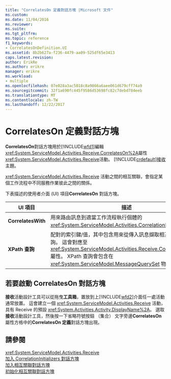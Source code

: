 ```yaml
---
title: "CorrelatesOn 定義對話方塊 |Microsoft 文件"
ms.custom: 
ms.date: 11/04/2016
ms.reviewer: 
ms.suite: 
ms.tgt_pltfrm: 
ms.topic: reference
f1_keywords:
- CorrelatesOnDefinition.UI
ms.assetid: 8b2b627a-f236-4479-aa09-525df65e3413
caps.latest.revision: 
author: ErikRe
ms.author: erikre
manager: erikre
ms.workload:
- multiple
ms.openlocfilehash: 07e028a3ac5018c8a9866a6aee061d679cff74a9
ms.sourcegitcommit: 32f1a690fc445f9586d53698fc82c7debd784eeb
ms.translationtype: MT
ms.contentlocale: zh-TW
ms.lasthandoff: 12/22/2017
---
```

# <a name="correlateson-definition-dialog-box"></a>CorrelatesOn 定義對話方塊
**CorrelatesOn**對話方塊用於[!INCLUDE[wfd1](../workflow-designer/includes/wfd1_md.md)]編輯<xref:System.ServiceModel.Activities.Receive.CorrelatesOn%2A>屬性<xref:System.ServiceModel.Activities.Receive>活動。 [!INCLUDE[crdefault](../test/includes/crdefault_md.md)][接收](../workflow-designer/receive-activity-designer.md)主題。  
  
 <xref:System.ServiceModel.Activities.Receive> 活動之間的相互關聯，會指定某個工作流程中不同服務作業彼此之間的關係。  
  
 下表描述的使用者介面 (UI) 項目**CorrelatesOn**  對話方塊。  
  
|UI 項目|描述|  
|----------------|-----------------|  
|**CorrelatesWith**|用來路由訊息到適當工作流程執行個體的 <xref:System.ServiceModel.Activities.CorrelationHandle>。|  
|**XPath 查詢**|配對的索引鍵/值，其中包含用來從傳入訊息擷取相互關聯資料的查詢。 這會對應至 <xref:System.ServiceModel.Activities.Receive.CorrelatesOn%2A> 屬性。 XPath 查詢會包含在 <xref:System.ServiceModel.MessageQuerySet> 物件中。|  
  
## <a name="to-launch-the-correlateson-dialog-box"></a>若要啟動 CorrelatesOn 對話方塊  
 **接收**活動設計工具可以從拖曳**工具箱**，置放到上[!INCLUDE[wfd2](../workflow-designer/includes/wfd2_md.md)]介面任一處活動通常放置。 這會建立一個 <xref:System.ServiceModel.Activities.Receive> 活動，具有 Receive 的預設 <xref:System.Activities.Activity.DisplayName%2A>。 選取**接收**活動設計工具，然後按一下省略符號按鈕 （集合） 文字旁邊**CorrelatesOn**屬性方格中的**CorrelatesOn 定義**對話方塊出現。  
  
## <a name="see-also"></a>請參閱  
 <xref:System.ServiceModel.Activities.Receive>   
 [加入 CorrelationInitializers 對話方塊](../workflow-designer/add-correlationinitializers-dialog-box.md)   
 [加入相互關聯對話方塊](http://msdn.microsoft.com/en-us/9e41a149-e8ab-41b1-8886-ea06a63041b6)   
 [初始化相互關聯對話方塊](../workflow-designer/initialize-correlation-dialog-box.md)